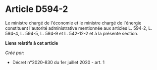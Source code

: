 # Article D594-2

Le ministre chargé de l'économie et le ministre chargé de l'énergie constituent l'autorité administrative mentionnée aux
articles L. 594-2, L. 594-4, L. 594-5, L. 594-9 et L. 542-12-2 et à la présente section.

**Liens relatifs à cet article**

_Créé par_:

  - Décret n°2020-830 du 1er juillet 2020 - art. 1
